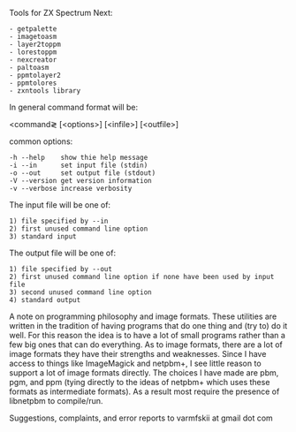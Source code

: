 Tools for ZX Spectrum Next:

	- getpalette
	- imagetoasm
    - layer2toppm
	- lorestoppm
	- nexcreator
    - paltoasm
    - ppmtolayer2
	- ppmtolores
    - zxntools library
	
In general command format will be:

&lt;command&gl; [&lt;options&gt;]  [&lt;infile&gt;]  [&lt;outfile&gt;]

common options:

	-h --help    show thie help message
	-i --in      set input file (stdin)
	-o --out     set output file (stdout)
    -V --version get version information
	-v --verbose increase verbosity
	
The input file will be one of:

	1) file specified by --in
	2) first unused command line option
	3) standard input
	
The output file will be one of:

	1) file specified by --out
	2) first unused command line option if none have been used by input file
	3) second unused command line option
	4) standard output
	
A note on programming philosophy and image formats.  These utilities
are written in the tradition of having programs that do one thing and
(try to) do it well. For this reason the idea is to have a lot of
small programs rather than a few big ones that can do everything. As
to image formats, there are a lot of image formats they have their
strengths and weaknesses. Since I have access to things like
ImageMagick and netpbm+, I see little reason to support a lot of image
formats directly. The choices I have made are pbm, pgm, and ppm (tying
directly to the ideas of netpbm+ which uses these formats as
intermediate formats). As a result most require the presence of
libnetpbm to compile/run.

Suggestions, complaints, and error reports to varmfskii at gmail dot com
